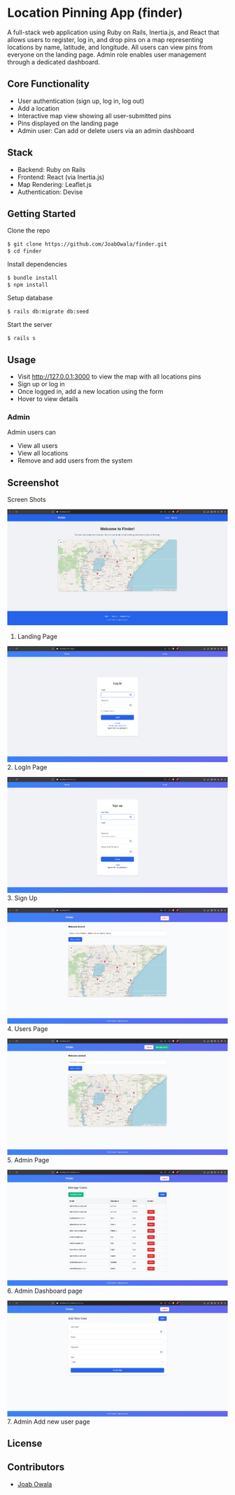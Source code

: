 # Location Pinning App (finder)

A full-stack web application using Ruby on Rails, Inertia.js, and React that allows users to register, log in, and drop pins on a map representing locations by name, latitude, and longitude. All users can view pins from everyone on the landing page. Admin role enables user management through a dedicated dashboard.

## Core Functionality
- User authentication (sign up, log in, log out)
- Add a location 
- Interactive map view showing all user-submitted pins
- Pins displayed on the landing page
- Admin user: Can add or delete users via an admin dashboard

## Stack
- Backend: Ruby on Rails
- Frontend: React (via Inertia.js)
- Map Rendering: Leaflet.js
- Authentication: Devise 

## Getting Started

Clone the repo

```console
$ git clone https://github.com/JoabOwala/finder.git
$ cd finder
```
Install dependencies

```console
$ bundle install
$ npm install
```

Setup database

```console
$ rails db:migrate db:seed
```

Start the server

```console
$ rails s
```

## Usage

- Visit http://127.0.0.1:3000 to view the map with all locations pins
- Sign up or log in
- Once logged in, add a new location using the form
- Hover to view details

### Admin

Admin users can
- View all users
- View all locations
- Remove and add users from the system

## Screenshot

Screen Shots

![Screenshot Image](./assets/landingPg.png)
1. Landing Page


![Screenshot Image](./assets/LogInPg.png)
2. LogIn Page


![Screenshot Image](./assets/SignUpPg.png)
3. Sign Up


![Screenshot Image](./assets/UserLoggedInPg.png)
4. Users Page


![Screenshot Image](./assets/AdminDashPg.png)
5. Admin Page


![Screenshot Image](./assets/AdminUserManagePg.png)
6. Admin Dashboard page


![Screenshot Image](./assets/AdminAddUserPg.png)
7. Admin Add new user page

## License

## Contributors
- [Joab Owala](https://github.com/jowala)